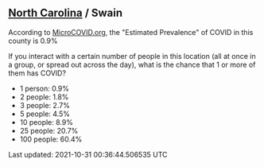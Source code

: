 
## [North Carolina](/united-states/north-carolina) / Swain

According to [MicroCOVID.org](http://microcovid.org),
the "Estimated Prevalence" of COVID in this county is 0.9%

If you interact with a certain number of people in this location
(all at once in a group, or spread out across the day), what is the chance that
1 or more of them has COVID?

- 1 person: 0.9%
- 2 people: 1.8%
- 3 people: 2.7%
- 5 people: 4.5%
- 10 people: 8.9%
- 25 people: 20.7%
- 100 people: 60.4%

Last updated: 2021-10-31 00:36:44.506535 UTC
